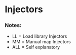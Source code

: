 # Injectors
### Notes:
- LL = Load library Injectors
- MM = Manual map Injectors
- ALL = Self explanatory